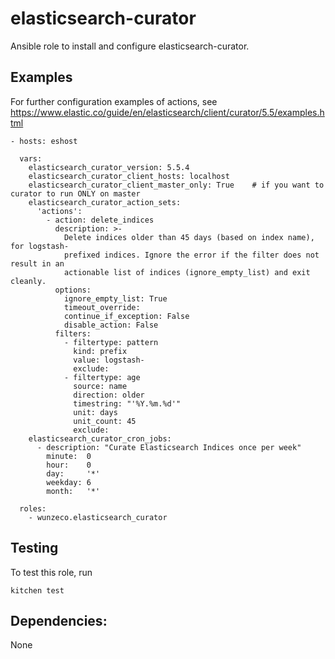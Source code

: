 elasticsearch-curator
=====================

Ansible role to install and configure elasticsearch-curator.


## Examples

For further configuration examples of actions, see
https://www.elastic.co/guide/en/elasticsearch/client/curator/5.5/examples.html

```
- hosts: eshost

  vars:
    elasticsearch_curator_version: 5.5.4
    elasticsearch_curator_client_hosts: localhost
    elasticsearch_curator_client_master_only: True    # if you want to curator to run ONLY on master
    elasticsearch_curator_action_sets:
      'actions':
        - action: delete_indices
          description: >-
            Delete indices older than 45 days (based on index name), for logstash-
            prefixed indices. Ignore the error if the filter does not result in an
            actionable list of indices (ignore_empty_list) and exit cleanly.
          options:
            ignore_empty_list: True
            timeout_override:
            continue_if_exception: False
            disable_action: False
          filters:
            - filtertype: pattern
              kind: prefix
              value: logstash-
              exclude:
            - filtertype: age
              source: name
              direction: older
              timestring: "'%Y.%m.%d'"
              unit: days
              unit_count: 45
              exclude:
    elasticsearch_curator_cron_jobs:
      - description: "Curate Elasticsearch Indices once per week"
        minute:  0
        hour:    0
        day:     '*'
        weekday: 6
        month:   '*'

  roles:
    - wunzeco.elasticsearch_curator
```

## Testing

To test this role, run

```
kitchen test
```


## Dependencies:

None
